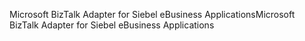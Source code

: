<span data-ttu-id="2e9f5-101">Microsoft BizTalk Adapter for Siebel eBusiness Applications</span><span class="sxs-lookup"><span data-stu-id="2e9f5-101">Microsoft BizTalk Adapter for Siebel eBusiness Applications</span></span>